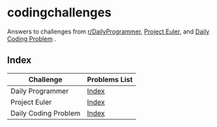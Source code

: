 # codingchallenges
Answers to challenges from [r/DailyProgrammer](https://www.reddit.com/r/dailyprogrammer/), [Project Euler](https://projecteuler.net/archives), and [Daily Coding Problem](https://www.dailycodingproblem.com/) .

## Index

| Challenge | Problems List |
| --------- | ------------- |
| Daily Programmer | [Index](../master/dailyprogrammer/index.md) |
| Project Euler | [Index](../master/projecteuler/index.md) |
| Daily Coding Problem | [Index](../master/dailycodingproblem/index.md) |